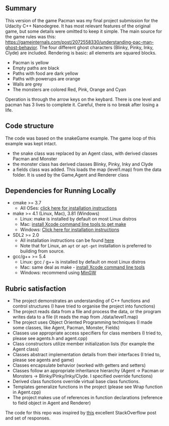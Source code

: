 ## Summary
This version of the game Pacman was my final project submission for the Udacity C++ Nanodegree. It has most relevant features of the original game, but some details were omitted to keep it simple.
The main source for the game rules was this: https://gameinternals.com/post/2072558330/understanding-pac-man-ghost-behavior. The four different ghost characters (Blinky, Pinky, Inky, Clyde) are included. Rendering is basic: all elements are squared blocks. 
* Pacman is yellow
* Empty paths are black
* Paths with food are dark yellow
* Paths with powerups are orange
* Walls are grey
* The monsters are colored Red, Pink, Orange and Cyan

Operation is through the arrow keys on the keybard. There is one level and pacman has 3 lives to complete it. Careful, there is no break after losing a life.

## Code structure
The code was based on the snakeGame example. The game loop of this example was kept intact.
* the snake class was replaced by an Agent class, with derived classes Pacman and Monster
* the monster class has derived classes Blinky, Pinky, Inky and Clyde
* a fields class was added. This loads the map (level1.map) from the data folder. It is used by the Game,Agent and Renderer class

## Dependencies for Running Locally
* cmake >= 3.7
  * All OSes: [click here for installation instructions](https://cmake.org/install/)
* make >= 4.1 (Linux, Mac), 3.81 (Windows)
  * Linux: make is installed by default on most Linux distros
  * Mac: [install Xcode command line tools to get make](https://developer.apple.com/xcode/features/)
  * Windows: [Click here for installation instructions](http://gnuwin32.sourceforge.net/packages/make.htm)
* SDL2 >= 2.0
  * All installation instructions can be found [here](https://wiki.libsdl.org/Installation)
  * Note that for Linux, an `apt` or `apt-get` installation is preferred to building from source.
* gcc/g++ >= 5.4
  * Linux: gcc / g++ is installed by default on most Linux distros
  * Mac: same deal as make - [install Xcode command line tools](https://developer.apple.com/xcode/features/)
  * Windows: recommend using [MinGW](http://www.mingw.org/)

## Rubric satisfaction
* The project demonstrates an understanding of C++ functions and control structures  (I have tried to organise the project into functions)
* The project reads data from a file and process the data, or the program writes data to a file (it reads the map from ./data/level1.map)
* The project uses Object Oriented Programming techniques (I made some classes, like Agent, Pacman, Monster, Fields)
* Classes use appropriate access specifiers for class members (I tried to, please see agents.h and agent.cpp)
* Class constructors utilize member initialization lists (for example the Agent class)
* Classes abstract implementation details from their interfaces (I tried to, please see agents and game)
* Classes encapsulate behavior (worked with getters and setters)
* Classes follow an appropriate inheritance hierarchy (Agent -> Pacman or Monsters -> Blinky/Pinky/Inky/Clyde. I specified override functions)
* Derived class functions override virtual base class functions.
* Templates generalize functions in the project (please see Wrap function in Agent.cpp)
* The project makes use of references in function declarations (reference to field object in Agent and Renderer)

The code for this repo was inspired by [this](https://codereview.stackexchange.com/questions/212296/snake-game-in-c-with-sdl) excellent StackOverflow post and set of responses.



